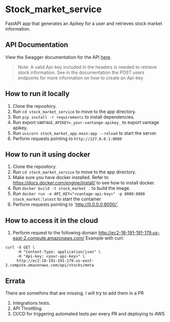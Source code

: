 # Stock_market_service
FastAPI app that generates an Apikey for a user and retrieves stock market information.

## API Documentation

View the Swagger documentation for the API [here](http://ec2-18-191-191-179.us-east-2.compute.amazonaws.com/docs).
> Note: A valid Api-key included in the headers is needed to retrieve stock information. 
> See in the documentation the POST users endpoints for more information on how to create an Api-key


## How to run it locally
1. Clone the repository.
2. Run ```cd stock_market_service``` to move to the app directory.
2. Run ```pip install -r requirements``` to install dependencies.
3. Run export ```VANTAGE_APIKEY=_your-vantange-apikey_``` to export vantage apikey.
4. Run ```uvicorn stock_market_app.main:app --reload``` to start the server.
5. Perform requests pointing to ```http://127.0.0.1:8000```


## How to run it using docker
1. Clone the repository.
2. Run ```cd stock_market_service``` to move to the app directory.
3. Make sure you have docker installed. Refer to https://docs.docker.com/engine/install/ to see how to install docker.
4. Run ```docker build -t stock_market .``` to build the image.
5. Run ```docker run -e API_KEY="<vantage-api-key>" -p 8000:8000 stock_market:latest``` to start the container
6. Perform requests pointing to ´http://0.0.0.0:8000/´

## How to access it in the cloud
1. Perform request to the following domain http://ec2-18-191-191-179.us-east-2.compute.amazonaws.com/
Example with curl: 
```
curl -X GET \
     -H "Content-Type: application/json" \
     -H "Api-key: <your-api-key>" \
     http://ec2-18-191-191-179.us-east-2.compute.amazonaws.com/api/stocks/meta
```

## Errata
There are somethins that are missing. I will try to add them in a PR

1. Integrations tests. 
2. API Throttling.
3. CI/CD for triggering automated tests per every PR and deploying to AWS
